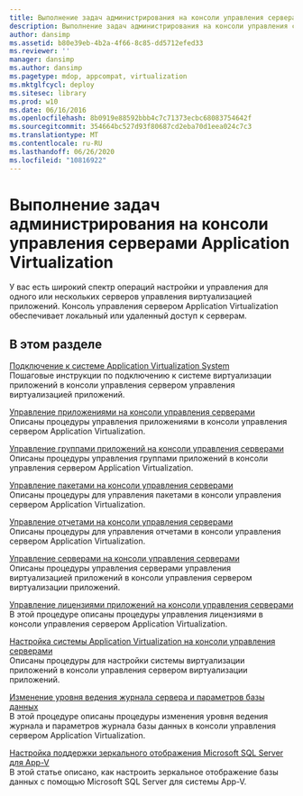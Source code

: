 ```yaml
---
title: Выполнение задач администрирования на консоли управления серверами Application Virtualization
description: Выполнение задач администрирования на консоли управления серверами Application Virtualization
author: dansimp
ms.assetid: b80e39eb-4b2a-4f66-8c85-dd5712efed33
ms.reviewer: ''
manager: dansimp
ms.author: dansimp
ms.pagetype: mdop, appcompat, virtualization
ms.mktglfcycl: deploy
ms.sitesec: library
ms.prod: w10
ms.date: 06/16/2016
ms.openlocfilehash: 8b0919e88592bbb4c7c71373ecbc68083754642f
ms.sourcegitcommit: 354664bc527d93f80687cd2eba70d1eea024c7c3
ms.translationtype: MT
ms.contentlocale: ru-RU
ms.lasthandoff: 06/26/2020
ms.locfileid: "10816922"
---
```

# Выполнение задач администрирования на консоли управления серверами Application Virtualization


У вас есть широкий спектр операций настройки и управления для одного или нескольких серверов управления виртуализацией приложений. Консоль управления сервером Application Virtualization обеспечивает локальный или удаленный доступ к серверам.

## В этом разделе


<a href="" id="how-to-connect-to-an-application-virtualization-system"></a>[Подключение к системе Application Virtualization System](how-to-connect-to-an-application-virtualization-system.md)  
Пошаговые инструкции по подключению к системе виртуализации приложений в консоли управления сервером управления виртуализацией приложений.

<a href="" id="how-to-manage-applications-in-the-server-management-console"></a>[Управление приложениями на консоли управления серверами](how-to-manage-applications-in-the-server-management-console.md)  
Описаны процедуры управления приложениями в консоли управления сервером Application Virtualization.

<a href="" id="how-to-manage-application-groups-in-the-server-management-console"></a>[Управление группами приложений на консоли управления серверами](how-to-manage-application-groups-in-the-server-management-console.md)  
Описаны процедуры управления группами приложений в консоли управления сервером Application Virtualization.

<a href="" id="how-to-manage-packages-in-the-server-management-console"></a>[Управление пакетами на консоли управления серверами](how-to-manage-packages-in-the-server-management-console.md)  
Описаны процедуры для управления пакетами в консоли управления сервером Application Virtualization.

<a href="" id="how-to-manage-reports-in-the-server-management-console"></a>[Управление отчетами на консоли управления серверами](how-to-manage-reports-in-the-server-management-console.md)  
Описаны процедуры для управления отчетами в консоли управления сервером Application Virtualization.

<a href="" id="how-to-manage-servers-in-the-server-management-console"></a>[Управление серверами на консоли управления серверами](how-to-manage-servers-in-the-server-management-console.md)  
Описаны процедуры управления серверами управления виртуализацией приложений в консоли управления сервером виртуализации приложений.

<a href="" id="how-to-manage-application-licenses-in-the-server-management-console"></a>[Управление лицензиями приложений на консоли управления серверами](how-to-manage-application-licenses-in-the-server-management-console.md)  
В этой процедуре описаны процедуры управления лицензиями в консоли управления сервером Application Virtualization.

<a href="" id="how-to-customize-an-application-virtualization-system-in-the-server-management-console"></a>[Настройка системы Application Virtualization на консоли управления серверами](how-to-customize-an-application-virtualization-system-in-the-server-management-console.md)  
Описаны процедуры для настройки системы виртуализации приложений в консоли управления сервером виртуализации приложений.

<a href="" id="how-to-change-the-server-logging-level-and-the-database-parameters"></a>[Изменение уровня ведения журнала сервера и параметров базы данных](how-to-change-the-server-logging-level-and-the-database-parameters.md)  
В этой процедуре описаны процедуры изменения уровня ведения журнала и параметров журнала базы данных в консоли управления сервером Application Virtualization.

<a href="" id="how-to-configure-microsoft-sql-server-mirroring-support-for-app-v"></a>[Настройка поддержки зеркального отображения Microsoft SQL Server для App-V](how-to-configure-microsoft-sql-server-mirroring-support-for-app-v.md)  
В этой статье описано, как настроить зеркальное отображение базы данных с помощью Microsoft SQL Server для системы App-V.

 

 






